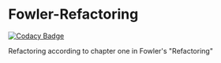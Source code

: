 # Fowler-Refactoring

[![Codacy Badge](https://api.codacy.com/project/badge/Grade/3d031150f0864a3185eeb09a770a2687)](https://app.codacy.com/app/felix.hausberger/Fowler-Refactoring?utm_source=github.com&utm_medium=referral&utm_content=fidsusj/Fowler-Refactoring&utm_campaign=Badge_Grade_Dashboard)

Refactoring according to chapter one in Fowler's "Refactoring"
